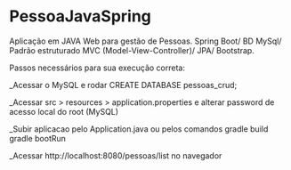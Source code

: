 # PessoaJavaSpring

Aplicação em JAVA Web para gestão de Pessoas.
Spring Boot/ BD MySql/ Padrão estruturado MVC (Model-View-Controller)/ JPA/ Bootstrap.

Passos necessários para sua execução correta:

_Acessar o MySQL e rodar 
CREATE DATABASE pessoas_crud; 

_Acessar src > resources > application.properties e alterar password de acesso local do root (MySQL)

_Subir aplicacao pelo Application.java ou pelos comandos
gradle build  
gradle bootRun

_Acessar http://localhost:8080/pessoas/list no navegador

